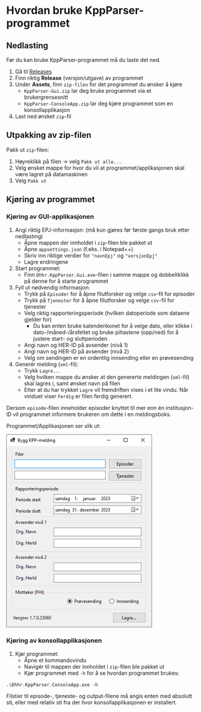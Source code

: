 # Hvordan bruke KppParser-programmet

## Nedlasting

Før du kan bruke KppParser-programmet må du laste det ned.

1. Gå til [Releases](https://github.com/folkehelseinstituttet/KppParser/releases/)
2. Finn riktig **Release** (versjon/utgave) av programmet
3. Under **Assets**, finn `zip-filen` for det programmet du ønsker å kjøre
    - `KppParser-Gui.zip` lar deg bruke programmet via et brukergrensesnitt
    - `KppParser-ConsoleApp.zip` lar deg kjøre programmet som en konsollapplikasjon
4. Last ned ønsket `zip`-fil

## Utpakking av zip-filen

Pakk ut `zip`-filen:

1. Høyreklikk på filen &rarr; velg `Pakk ut alle...`
2. Velg ønsket mappe for hvor du vil at programmet/applikasjonen skal være lagret på datamaskinen
3. Velg `Pakk ut`

## Kjøring av programmet

### Kjøring av GUI-applikasjonen

1. Angi riktig EPJ-informasjon: (må kun gjøres før første gangs bruk etter nedlasting)
   - Åpne mappen der innholdet i `zip`-filen ble pakket ut
   - Åpne `appsettings.json` (f.eks. i Notepad++)
   - Skriv inn riktige verdier for `"navnEpj"` og `"versjonEpj"`
   - Lagre endringene
2. Start programmet:
   - Finn `Dhhr.KppParser.Gui.exe`-filen i samme mappe og dobbeltklikk på denne for å starte programmet
3. Fyll ut nødvendig informasjon:
   - Trykk på `Episoder` for å åpne filutforsker og velge `csv`-fil for episoder
   - Trykk på `Tjenester` for å åpne filutforsker og velge `csv`-fil for tjenester
   - Velg riktig rapporteringsperiode (hvilken datoperiode som dataene gjelder for)
     - Du kan enten bruke kalenderikonet for å velge dato, eller klikke i dato-/måned-/årsfeltet og bruke piltastene (opp/ned) for å justere start- og sluttperioden
   - Angi navn og HER-ID på avsender (nivå 1)
   - Angi navn og HER-ID på avsender (nivå 2)
   - Velg om sendingen er en ordentlig innsending eller en prøvesending
4. Generér melding (`xml`-fil):
   - Trykk `Lagre...`
   - Velg hvilken mappe du ønsker at den genererte meldingen (`xml`-fil) skal lagres i, samt ønsket navn på filen
   - Etter at du har trykket `Lagre` vil fremdriften vises i et lite vindu. Når vinduet viser `Ferdig` er filen ferdig generert.

Dersom `episode`-filen inneholder episoder knyttet til mer enn én institusjon-ID vil programmet informere brukeren om dette i en meldingsboks.

Programmet/Applikasjonen ser slik ut:

![...](./illustrations/GuiApplication.png)

### Kjøring av konsollapplikasjonen

1. Kjør programmet:
   - Åpne et kommandovindu
   - Navigér til mappen der innholdet i `zip`-filen ble pakket ut
   - Kjør programmet med `-h` for å se hvordan programmet brukes:

```
.\Dhhr.KppParser.ConsoleApp.exe -h
```

Filstier til episode-, tjeneste- og output-filene må angis enten med absolutt sti, eller med relativ sti fra der hvor konsollapplikasjonen er installert.
